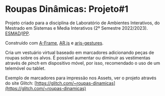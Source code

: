# Roupas Dinâmicas: Projeto#1

Projeto criado para a disciplina de Laboratório de Ambientes Interativos, do Mestrado em Sistemas e Media Interativos (2º Semestre 2022/2023). [ESMAD](https://www.esmad.ipp.pt)/[IPP](https://www.ipp.pt).

Construído com [A-Frame](https://aframe.io), [AR.js](https://ar-js-org.github.io/AR.js-Docs/) e [arjs-gestures](https://github.com/fcor/arjs-gestures).

Cria um vestuário virtual baseado em marcadores adicionando peças de roupas sobre os alvos. É possível aumentar ou diminuir as vestimentas através de *pinch* em dispositivo móvel, por isso, recomendado o uso de um telemóvel ou tablet.

Exemplo de marcadores para impressão nos Assets, ver o projeto através do site Glitch: [https://glitch.com/~roupas-dinamicas](https://glitch.com/~roupas-dinamicas)
